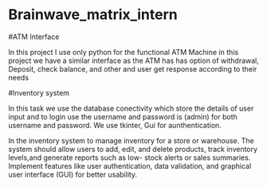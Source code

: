 # Brainwave_matrix_intern
#ATM Interface


In this project I use only python for the functional ATM Machine in this project we have a similar interface as the ATM has has option of withdrawal, Deposit, check balance, and other and user get response according to their needs



#Inventory system



In this task we use the database conectivity which store the details of user input and to login use the username and password is (admin) for both username and password. We use tkinter, Gui for aunthentication.

In the inventory system to manage inventory for a store or warehouse. The system should allow users to add, edit, and delete products, track inventory levels,and generate reports such as low- stock alerts or sales summaries. Implement features like user authentication, data validation, and graphical user interface (GUI) for better usability.
